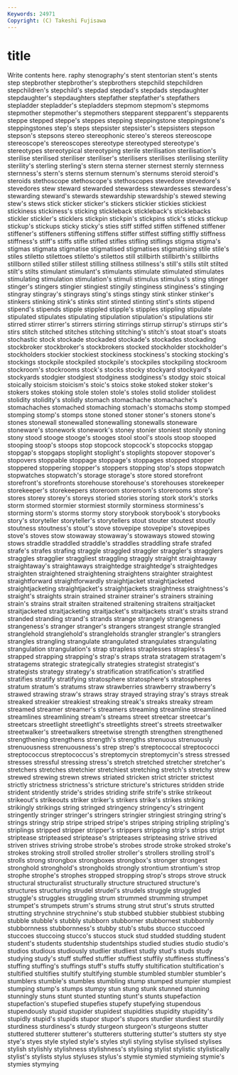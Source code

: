 ```yaml
---
Keywords: 24971 
Copyright: (C) Takeshi Fujisawa
---
```


# title

Write contents here.
raphy stenography's stent stentorian stent's stents step
stepbrother stepbrother's stepbrothers stepchild stepchildren stepchildren's stepchild's stepdad stepdad's stepdads
stepdaughter stepdaughter's stepdaughters stepfather stepfather's stepfathers stepladder stepladder's stepladders stepmom
stepmom's stepmoms stepmother stepmother's stepmothers stepparent stepparent's stepparents steppe stepped
steppe's steppes stepping steppingstone steppingstone's steppingstones step's steps stepsister stepsister's
stepsisters stepson stepson's stepsons stereo stereophonic stereo's stereos stereoscope stereoscope's
stereoscopes stereotype stereotyped stereotype's stereotypes stereotypical stereotyping sterile sterilisation sterilisation's
sterilise sterilised steriliser steriliser's sterilisers sterilises sterilising sterility sterility's sterling
sterling's stern sterna sterner sternest sternly sternness sternness's stern's sterns
sternum sternum's sternums steroid steroid's steroids stethoscope stethoscope's stethoscopes stevedore
stevedore's stevedores stew steward stewarded stewardess stewardesses stewardess's stewarding steward's
stewards stewardship stewardship's stewed stewing stew's stews stick sticker sticker's
stickers stickier stickies stickiest stickiness stickiness's sticking stickleback stickleback's sticklebacks
stickler stickler's sticklers stickpin stickpin's stickpins stick's sticks stickup stickup's
stickups sticky sticky's sties stiff stiffed stiffen stiffened stiffener stiffener's
stiffeners stiffening stiffens stiffer stiffest stiffing stiffly stiffness stiffness's stiff's
stiffs stifle stifled stifles stifling stiflings stigma stigma's stigmas stigmata
stigmatise stigmatised stigmatises stigmatising stile stile's stiles stiletto stilettoes stiletto's
stilettos still stillbirth stillbirth's stillbirths stillborn stilled stiller stillest stilling
stillness stillness's still's stills stilt stilted stilt's stilts stimulant stimulant's
stimulants stimulate stimulated stimulates stimulating stimulation stimulation's stimuli stimulus stimulus's
sting stinger stinger's stingers stingier stingiest stingily stinginess stinginess's stinging
stingray stingray's stingrays sting's stings stingy stink stinker stinker's stinkers
stinking stink's stinks stint stinted stinting stint's stints stipend stipend's
stipends stipple stippled stipple's stipples stippling stipulate stipulated stipulates stipulating
stipulation stipulation's stipulations stir stirred stirrer stirrer's stirrers stirring stirrings
stirrup stirrup's stirrups stir's stirs stitch stitched stitches stitching stitching's
stitch's stoat stoat's stoats stochastic stock stockade stockaded stockade's stockades
stockading stockbroker stockbroker's stockbrokers stocked stockholder stockholder's stockholders stockier stockiest
stockiness stockiness's stocking stocking's stockings stockpile stockpiled stockpile's stockpiles stockpiling
stockroom stockroom's stockrooms stock's stocks stocky stockyard stockyard's stockyards stodgier
stodgiest stodginess stodginess's stodgy stoic stoical stoically stoicism stoicism's stoic's
stoics stoke stoked stoker stoker's stokers stokes stoking stole stolen
stole's stoles stolid stolider stolidest stolidity stolidity's stolidly stomach stomachache
stomachache's stomachaches stomached stomaching stomach's stomachs stomp stomped stomping stomp's
stomps stone stoned stoner stoner's stoners stone's stones stonewall stonewalled
stonewalling stonewalls stoneware stoneware's stonework stonework's stoney stonier stoniest stonily
stoning stony stood stooge stooge's stooges stool stool's stools stoop
stooped stooping stoop's stoops stop stopcock stopcock's stopcocks stopgap stopgap's
stopgaps stoplight stoplight's stoplights stopover stopover's stopovers stoppable stoppage stoppage's
stoppages stopped stopper stoppered stoppering stopper's stoppers stopping stop's stops
stopwatch stopwatches stopwatch's storage storage's store stored storefront storefront's storefronts
storehouse storehouse's storehouses storekeeper storekeeper's storekeepers storeroom storeroom's storerooms store's
stores storey storey's storeys storied stories storing stork stork's storks
storm stormed stormier stormiest stormily storminess storminess's storming storm's storms
stormy story storybook storybook's storybooks story's storyteller storyteller's storytellers stout
stouter stoutest stoutly stoutness stoutness's stout's stove stovepipe stovepipe's stovepipes
stove's stoves stow stowaway stowaway's stowaways stowed stowing stows straddle
straddled straddle's straddles straddling strafe strafed strafe's strafes strafing straggle
straggled straggler straggler's stragglers straggles stragglier straggliest straggling straggly straight
straightaway straightaway's straightaways straightedge straightedge's straightedges straighten straightened straightening straightens
straighter straightest straightforward straightforwardly straightjacket straightjacketed straightjacketing straightjacket's straightjackets straightness
straightness's straight's straights strain strained strainer strainer's strainers straining strain's
strains strait straiten straitened straitening straitens straitjacket straitjacketed straitjacketing straitjacket's
straitjackets strait's straits strand stranded stranding strand's strands strange strangely
strangeness strangeness's stranger stranger's strangers strangest strangle strangled stranglehold stranglehold's
strangleholds strangler strangler's stranglers strangles strangling strangulate strangulated strangulates strangulating
strangulation strangulation's strap strapless straplesses strapless's strapped strapping strapping's strap's
straps strata stratagem stratagem's stratagems strategic strategically strategies strategist strategist's
strategists strategy strategy's stratification stratification's stratified stratifies stratify stratifying stratosphere
stratosphere's stratospheres stratum stratum's stratums straw strawberries strawberry strawberry's strawed
strawing straw's straws stray strayed straying stray's strays streak streaked
streakier streakiest streaking streak's streaks streaky stream streamed streamer streamer's
streamers streaming streamline streamlined streamlines streamlining stream's streams street streetcar
streetcar's streetcars streetlight streetlight's streetlights street's streets streetwalker streetwalker's streetwalkers
streetwise strength strengthen strengthened strengthening strengthens strength's strengths strenuous strenuously
strenuousness strenuousness's strep strep's streptococcal streptococci streptococcus streptococcus's streptomycin streptomycin's
stress stressed stresses stressful stressing stress's stretch stretched stretcher stretcher's
stretchers stretches stretchier stretchiest stretching stretch's stretchy strew strewed strewing
strewn strews striated stricken strict stricter strictest strictly strictness strictness's
stricture stricture's strictures stridden stride strident stridently stride's strides striding
strife strife's strike strikeout strikeout's strikeouts striker striker's strikers strike's
strikes striking strikingly strikings string stringed stringency stringency's stringent stringently
stringer stringer's stringers stringier stringiest stringing string's strings stringy strip
stripe striped stripe's stripes striping stripling stripling's striplings stripped stripper
stripper's strippers stripping strip's strips stript striptease stripteased striptease's stripteases
stripteasing strive strived striven strives striving strobe strobe's strobes strode
stroke stroked stroke's strokes stroking stroll strolled stroller stroller's strollers
strolling stroll's strolls strong strongbox strongboxes strongbox's stronger strongest stronghold
stronghold's strongholds strongly strontium strontium's strop strophe strophe's strophes stropped
stropping strop's strops strove struck structural structuralist structurally structure structured
structure's structures structuring strudel strudel's strudels struggle struggled struggle's struggles
struggling strum strummed strumming strumpet strumpet's strumpets strum's strums strung
strut strut's struts strutted strutting strychnine strychnine's stub stubbed stubbier
stubbiest stubbing stubble stubble's stubbly stubborn stubborner stubbornest stubbornly stubbornness
stubbornness's stubby stub's stubs stucco stuccoed stuccoes stuccoing stucco's stuccos
stuck stud studded studding student student's students studentship studentships studied
studies studio studio's studios studious studiously studlier studliest studly stud's
studs study studying study's stuff stuffed stuffier stuffiest stuffily stuffiness
stuffiness's stuffing stuffing's stuffings stuff's stuffs stuffy stultification stultification's stultified
stultifies stultify stultifying stumble stumbled stumbler stumbler's stumblers stumble's stumbles
stumbling stump stumped stumpier stumpiest stumping stump's stumps stumpy stun
stung stunk stunned stunning stunningly stuns stunt stunted stunting stunt's
stunts stupefaction stupefaction's stupefied stupefies stupefy stupefying stupendous stupendously stupid
stupider stupidest stupidities stupidity stupidity's stupidly stupid's stupids stupor stupor's
stupors sturdier sturdiest sturdily sturdiness sturdiness's sturdy sturgeon sturgeon's sturgeons
stutter stuttered stutterer stutterer's stutterers stuttering stutter's stutters sty stye
stye's styes style styled style's styles styli styling stylise stylised
stylises stylish stylishly stylishness stylishness's stylising stylist stylistic stylistically stylist's
stylists stylus styluses stylus's stymie stymied stymieing stymie's stymies stymying
